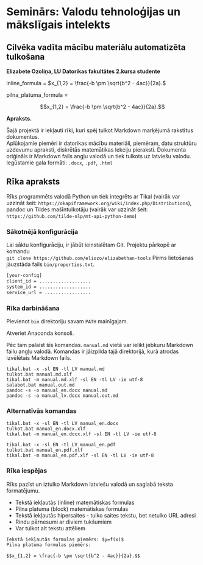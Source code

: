 # Seminārs: Valodu tehnoloģijas un mākslīgais intelekts


## Cilvēka vadīta mācību materiālu automatizēta tulkošana

**Elizabete Ozoliņa, LU Datorikas fakultātes 2.kursa studente**

inline_formula = $x_{1,2} = \frac{-b \pm \sqrt{b^2 - 4ac}}{2a}.$

pilna_platuma_formula = 


$$x_{1,2} = \frac{-b \pm \sqrt{b^2 - 4ac}}{2a}.$$  

**Apraksts.**

Šajā projektā ir iekļauti rīki, kuri spēj tulkot Markdown marķējumā rakstītus dokumentus.   
Aplūkojamie piemēri ir datorikas mācību materiāli, piemēram, datu struktūru uzdevumu apraksti,
diskrētās matemātikas lekciju pieraksti.
Dokumenta oriģināls ir Markdown fails angļu valodā un tiek tulkots uz latviešu valodu.
Iegūstamie gala formāti: `.docx`, `.pdf`, `.html`

## Rīka apraksts

Rīks programmēts valodā Python un tiek integrēts ar Tikal (vairāk var uzzināt šeit: `https://okapiframework.org/wiki/index.php/Distributions`),
pandoc un Tildes mašīntulkotāju (vairāk var uzzināt šeit: `https://github.com/tilde-nlp/mt-api-python-demo`)

### Sākotnējā konfigurācija

Lai sāktu konfigurāciju, ir jābūt ieinstalētam Git. 
Projektu pārkopē ar komandu  
`git clone https://github.com/eliozo/elizabethan-tools`
Pirms lietošanas jāuzstāda fails `bin/properties.txt`.  

```txt
[your-config]
client_id = ...................
system_id = ...................
service_url = .................
```

### Rīka darbināšana

Pievienot `bin` direktoriju savam `PATH` mainīgajam.

Atveriet Anaconda konsoli.

Pēc tam palaist šīs komandas. `manual.md` vietā var ielikt jebkuru Markdown failu angļu valodā.
Komandas ir jāizpilda tajā direktorijā, kurā atrodas izvēlētais Markdown fails.


```
tikal.bat -x -sl EN -tl LV manual.md 
tulkot.bat manual.md.xlf  
tikal.bat -m manual.md.xlf -sl EN -tl LV -ie utf-8
salabot.bat manual.out.md
pandoc -s -o manual_en.docx manual.md
pandoc -s -o manual_lv.docx manual.out.md
```

### Alternatīvās komandas

```
tikal.bat -x -sl EN -tl LV manual_en.docx 
tulkot.bat manual_en.docx.xlf  
tikal.bat -m manual_en.docx.xlf -sl EN -tl LV -ie utf-8
```

```
tikal.bat -x -sl EN -tl LV manual_en.pdf 
tulkot.bat manual_en.pdf.xlf  
tikal.bat -m manual_en.pdf.xlf -sl EN -tl LV -ie utf-8
```

### Rīka iespējas 

Rīks pazīst un iztulko Markdown latviešu valodā un saglabā teksta formatējumu.

* Tekstā iekļautās (inline) matemātiskas formulas
* Pilna platuma (block) matemātiskas formulas
* Tekstā iekļautās hipersaites - tulko saites tekstu, bet netulko URL adresi
* Rindu pārnesumi ar diviem tukšumiem
* Var tulkot alt tekstu attēliem

```txt
Tekstā iekļautās formulas piemērs: $y=f(x)$
Pilna platuma formulas piemērs: 

$$x_{1,2} = \frac{-b \pm \sqrt{b^2 - 4ac}}{2a}.$$
```
